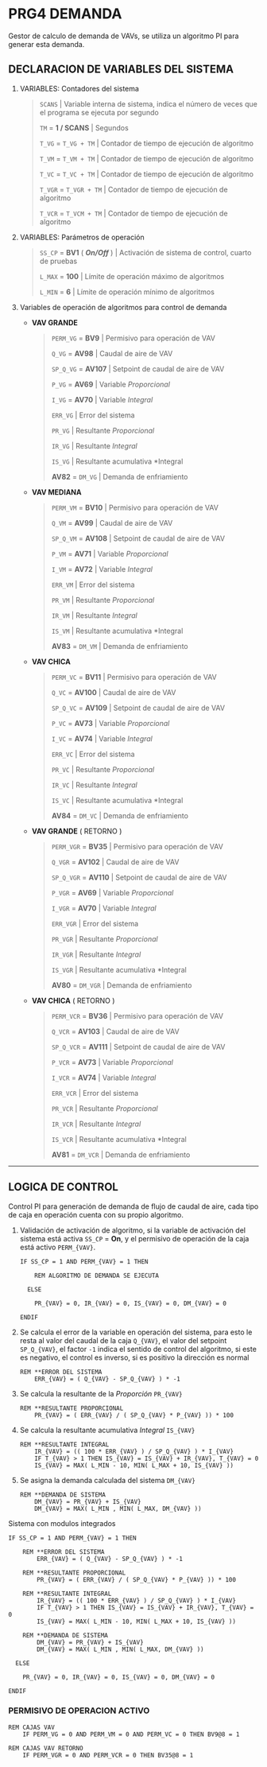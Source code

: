 # PRG4 DEMANDA

Gestor de calculo de demanda de VAVs, se utiliza un algoritmo PI para generar esta demanda.

## DECLARACION DE VARIABLES DEL SISTEMA

1. VARIABLES: Contadores del sistema

    > `SCANS`               | Variable interna de sistema, indica el número de veces que el programa se ejecuta por segundo
    >
    > `TM` = **1 / SCANS**      | Segundos
    >
    > `T_VG` = `T_VG + TM`      | Contador de tiempo de ejecución de algoritmo
    >
    > `T_VM` = `T_VM + TM`      | Contador de tiempo de ejecución de algoritmo
    >
    > `T_VC` = `T_VC + TM`      | Contador de tiempo de ejecución de algoritmo
    >
    > `T_VGR` = `T_VGR + TM`      | Contador de tiempo de ejecución de algoritmo
    >
    > `T_VCR` = `T_VCM + TM`      | Contador de tiempo de ejecución de algoritmo

2. VARIABLES: Parámetros de operación

    > `SS_CP` = **BV1**	( ***On/Off*** )	| Activación de sistema de control, cuarto de pruebas
    >
    > `L_MAX` = **100**             | Límite de operación máximo de algoritmos
    >
    > `L_MIN` = **6**               | Límite de operación mínimo de algoritmos

3. Variables de operación de algoritmos para control de demanda

    - **VAV GRANDE**

        > `PERM_VG` = **BV9**     | Permisivo para operación de VAV
        >
	    > `Q_VG` = **AV98**       | Caudal de aire de VAV
        >
	    > `SP_Q_VG` = **AV107**   | Setpoint de caudal de aire de VAV
        >
	    > `P_VG` = **AV69**       | Variable *Proporcional*
        >
	    > `I_VG` = **AV70**       | Variable *Integral*
        >
        > `ERR_VG`                | Error del sistema
        >
        > `PR_VG`                 | Resultante *Proporcional*
        >
        > `IR_VG`                 | Resultante *Integral*
        >
        > `IS_VG`                 | Resultante acumulativa *Integral
        >
        > **AV82** = `DM_VG`      | Demanda de enfriamiento

    - **VAV MEDIANA**

        > `PERM_VM` = **BV10**    | Permisivo para operación de VAV
        >
	    > `Q_VM` = **AV99**       | Caudal de aire de VAV
        >
	    > `SP_Q_VM` = **AV108**   | Setpoint de caudal de aire de VAV
        >
	    > `P_VM` = **AV71**       | Variable *Proporcional*
        >
	    > `I_VM` = **AV72**       | Variable *Integral*
        >
        > `ERR_VM`                | Error del sistema
        >
        > `PR_VM`                 | Resultante *Proporcional*
        >
        > `IR_VM`                 | Resultante *Integral*
        >
        > `IS_VM`                 | Resultante acumulativa *Integral
        >
        > **AV83** = `DM_VM`      | Demanda de enfriamiento

    - **VAV CHICA**

        > `PERM_VC` = **BV11**    | Permisivo para operación de VAV
        >
	    > `Q_VC` = **AV100**      | Caudal de aire de VAV
        >
	    > `SP_Q_VC` = **AV109**   | Setpoint de caudal de aire de VAV
        >
	    > `P_VC` = **AV73**       | Variable *Proporcional*
        >
	    > `I_VC` = **AV74**       | Variable *Integral*
        >
        > `ERR_VC`                | Error del sistema
        >
        > `PR_VC`                 | Resultante *Proporcional*
        >
        > `IR_VC`                 | Resultante *Integral*
        >
        > `IS_VC`                 | Resultante acumulativa *Integral
        >
        > **AV84** = `DM_VC`      | Demanda de enfriamiento

    - **VAV GRANDE** ( RETORNO )

        > `PERM_VGR` = **BV35**   | Permisivo para operación de VAV
        >
	    > `Q_VGR` = **AV102**     | Caudal de aire de VAV
        >
	    > `SP_Q_VGR` = **AV110**  | Setpoint de caudal de aire de VAV
        >
	    > `P_VGR` = **AV69**      | Variable *Proporcional*
        >
	    > `I_VGR` = **AV70**      | Variable *Integral*
        >
        > `ERR_VGR`               | Error del sistema
        >
        > `PR_VGR`                | Resultante *Proporcional*
        >
        > `IR_VGR`                | Resultante *Integral*
        >
        > `IS_VGR`                | Resultante acumulativa *Integral
        >
        > **AV80** = `DM_VGR`     | Demanda de enfriamiento

    - **VAV CHICA** ( RETORNO )

        > `PERM_VCR` = **BV36**   | Permisivo para operación de VAV
        >
	    > `Q_VCR` = **AV103**     | Caudal de aire de VAV
        >
	    > `SP_Q_VCR` = **AV111**  | Setpoint de caudal de aire de VAV
        >
	    > `P_VCR` = **AV73**      | Variable *Proporcional*
        >
	    > `I_VCR` = **AV74**      | Variable *Integral*
        >
        > `ERR_VCR`               | Error del sistema
        >
        > `PR_VCR`                | Resultante *Proporcional*
        >
        > `IR_VCR`                | Resultante *Integral*
        >
        > `IS_VCR`                | Resultante acumulativa *Integral
        >
        > **AV81** = `DM_VCR`     | Demanda de enfriamiento
____________________

## LOGICA DE CONTROL

Control PI para generación de demanda de flujo de caudal de aire, cada tipo de caja en operación cuenta con su propio algoritmo.

1. Validación de activación de algoritmo, si la variable de activación del sistema está activa `SS_CP` = **On**, y el permisivo de operación de la caja está activo `PERM_{VAV}`.

    ```basic
    IF SS_CP = 1 AND PERM_{VAV} = 1 THEN
		
        REM ALGORITMO DE DEMANDA SE EJECUTA

	  ELSE

		PR_{VAV} = 0, IR_{VAV} = 0, IS_{VAV} = 0, DM_{VAV} = 0
		
    ENDIF
    ```

2. Se calcula el error de la variable en operación del sistema, para esto le resta al valor del caudal de la caja `Q_{VAV}`, el valor del setpoint `SP_Q_{VAV}`, el factor `-1` indica el sentido de control del algoritmo, si este es negativo, el control es inverso, si es positivo la dirección es normal

    ```Basic
    REM **ERROR DEL SISTEMA
        ERR_{VAV} = ( Q_{VAV} - SP_Q_{VAV} ) * -1
    ```

3. Se calcula la resultante de la *Proporción* `PR_{VAV}`

    ```basic
    REM **RESULTANTE PROPORCIONAL
        PR_{VAV} = ( ERR_{VAV} / ( SP_Q_{VAV} * P_{VAV} )) * 100
    ```

4. Se calcula la resultante acumulativa *Integral* `IS_{VAV}`

    ```basic
    REM **RESULTANTE INTEGRAL
        IR_{VAV} = (( 100 * ERR_{VAV} ) / SP_Q_{VAV} ) * I_{VAV}
	    IF T_{VAV} > 1 THEN IS_{VAV} = IS_{VAV} + IR_{VAV}, T_{VAV} = 0
	    IS_{VAV} = MAX( L_MIN - 10, MIN( L_MAX + 10, IS_{VAV} ))
    ```

5. Se asigna la demanda calculada del sistema `DM_{VAV}`

    ```basic
    REM **DEMANDA DE SISTEMA
        DM_{VAV} = PR_{VAV} + IS_{VAV}
	    DM_{VAV} = MAX( L_MIN , MIN( L_MAX, DM_{VAV} ))
    ```

Sistema con modulos integrados

```basic
IF SS_CP = 1 AND PERM_{VAV} = 1 THEN
		
    REM **ERROR DEL SISTEMA
        ERR_{VAV} = ( Q_{VAV} - SP_Q_{VAV} ) * -1

    REM **RESULTANTE PROPORCIONAL
        PR_{VAV} = ( ERR_{VAV} / ( SP_Q_{VAV} * P_{VAV} )) * 100

    REM **RESULTANTE INTEGRAL
        IR_{VAV} = (( 100 * ERR_{VAV} ) / SP_Q_{VAV} ) * I_{VAV}
	    IF T_{VAV} > 1 THEN IS_{VAV} = IS_{VAV} + IR_{VAV}, T_{VAV} = 0
	    IS_{VAV} = MAX( L_MIN - 10, MIN( L_MAX + 10, IS_{VAV} ))

    REM **DEMANDA DE SISTEMA
        DM_{VAV} = PR_{VAV} + IS_{VAV}
	    DM_{VAV} = MAX( L_MIN , MIN( L_MAX, DM_{VAV} ))

  ELSE

	PR_{VAV} = 0, IR_{VAV} = 0, IS_{VAV} = 0, DM_{VAV} = 0
		
ENDIF
```

### PERMISIVO DE OPERACION ACTIVO

```basic
REM CAJAS VAV
	IF PERM_VG = 0 AND PERM_VM = 0 AND PERM_VC = 0 THEN BV9@8 = 1

REM CAJAS VAV RETORNO
	IF PERM_VGR = 0 AND PERM_VCR = 0 THEN BV35@8 = 1
```